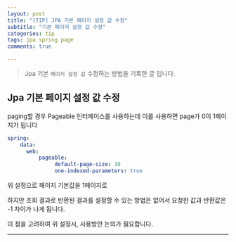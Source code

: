 ```yaml
---  
layout: post  
title: "[TIP] JPA 기본 페이지 설정 값 수정"  
subtitle: "기본 페이지 설정 값 수정"  
categories: tip
tags: jpa spring page
comments: true  

---
```

> Jpa 기본 `페이지 설정 값` 수정하는 방법을 기록한 글 입니다.

## Jpa 기본 페이지 설정 값 수정
paging할 경우 Pageable 인터페이스를 사용하는데 이를 사용하면 page가 0이 1페이지가 됩니다

```yaml
spring:
    data: 
      web: 
          pageable: 
               default-page-size: 10 
               one-indexed-parameters: true
```
위 설정으로 페이지 기본값을 1페이지로

하지만 조회 결과로 반환된 결과를 설정할 수 있는 방법은 없어서 요청한 값과 반환값은 -1 차이가 나게 됩니다.

이 점을 고려하여 위 설정시, 사용방안 논의가 필요합니다.

---
